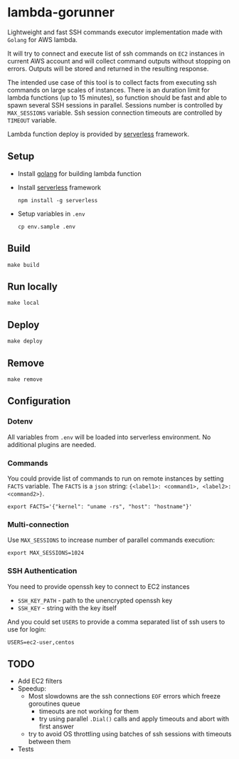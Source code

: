 # lambda-gorunner

Lightweight and fast SSH commands executor implementation made with `Golang` for AWS lambda.

It will try to connect and execute list of ssh commands on `EC2` instances in current AWS account and will collect command outputs without stopping on errors.
Outputs will be stored and returned in the resulting response.

The intended use case of this tool is to collect facts from executing ssh commands on large scales of instances. There is an duration limit for lambda functions (up to 15 minutes), so function should be fast and able to spawn several SSH sessions in parallel. Sessions number is controlled by `MAX_SESSIONS` variable. Ssh session connection timeouts are controlled by `TIMEOUT` variable.

Lambda function deploy is provided by [serverless](https://serverless.com/) framework.

## Setup

- Install [golang](https://golang.org/doc/install) for building lambda function

- Install [serverless](https://serverless.com/) framework

      npm install -g serverless

- Setup variables in `.env`

      cp env.sample .env

## Build

    make build

## Run locally

    make local

## Deploy

    make deploy

## Remove

    make remove

## Configuration

### Dotenv

All variables from `.env` will be loaded into serverless environment.
No additional plugins are needed.

### Commands

You could provide list of commands to run on remote instances by setting `FACTS` variable. The `FACTS` is a `json` string: `{<label1>: <command1>, <label2>: <command2>}`.

    export FACTS='{"kernel": "uname -rs", "host": "hostname"}'

### Multi-connection

Use `MAX_SESSIONS` to increase number of parallel commands execution:

    export MAX_SESSIONS=1024

### SSH Authentication

You need to provide openssh key to connect to EC2 instances

- `SSH_KEY_PATH` - path to the unencrypted openssh key
- `SSH_KEY` - string with the key itself

And you could set `USERS` to provide a comma separated list of ssh users to use for login:

    USERS=ec2-user,centos

## TODO

- Add EC2 filters
- Speedup:
  - Most slowdowns are the ssh connections `EOF` errors which freeze goroutines queue
    - timeouts are not working for them
    - try using parallel `.Dial()` calls and apply timeouts and abort with first answer
  - try to avoid OS throttling using batches of ssh sessions with timeouts between them
- Tests
